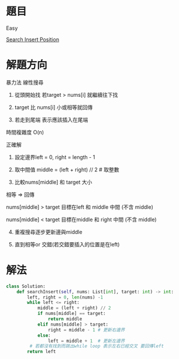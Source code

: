 # 題目
Easy

[Search Insert Position](https://leetcode.com/problems/search-insert-position/)

# 解題方向
暴力法 線性搜尋

1. 從頭開始找 若target > nums[i] 就繼續往下找

2. target 比 nums[i] 小或相等就回傳

3. 若走到尾端 表示應該插入在尾端

時間複雜度 O(n)

正確解

1. 設定邊界left = 0,  right = length - 1

2. 取中間值 middle = (left + right) // 2 # 取整數

3. 比較nums[middle] 和 target 大小

相等 ⇒ 回傳

nums[middle] > target 目標在left 和 middle 中間 (不含 middle)

nums[middle] < target 目標在middle 和 right 中間 (不含 middle)

4. 重複搜尋逐步更新邊與middle 

5. 直到相等or 交錯(若交錯要插入的位置是在left)

# 解法

```python
class Solution:
    def searchInsert(self, nums: List[int], target: int) -> int:
        left, right = 0, len(nums) -1
        while left <= right:
            middle = (left + right) // 2
            if nums[middle] == target:
                return middle
            elif nums[middle] > target:
                right = middle - 1 # 更新右邊界
            else:
                left = middle + 1  # 更新左邊界
         # 若都沒有找到而跳出while loop 表示左右已經交叉 要回傳left
        return left
```